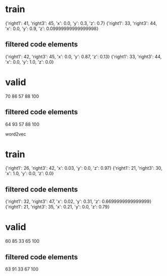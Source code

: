 # train
{'right1': 41, 'right3': 45, 'x': 0.0, 'y': 0.3, 'z': 0.7}
{'right1': 33, 'right3': 44, 'x': 0.0, 'y': 0.9, 'z': 0.09999999999999998}

## filtered code elements
{'right1': 42, 'right3': 45, 'x': 0.0, 'y': 0.87, 'z': 0.13}
{'right1': 33, 'right3': 44, 'x': 0.0, 'y': 1.0, 'z': 0.0}

# valid
70 86 57 88 100

## filtered code elements
64 93 57 88 100

word2vec
# train
{'right1': 26, 'right3': 42, 'x': 0.03, 'y': 0.0, 'z': 0.97}
{'right1': 21, 'right3': 30, 'x': 1.0, 'y': 0.0, 'z': 0.0}

## filtered code elements
{'right1': 32, 'right3': 47, 'x': 0.02, 'y': 0.31, 'z': 0.6699999999999999}
{'right1': 21, 'right3': 35, 'x': 0.21, 'y': 0.0, 'z': 0.79}

# valid
60 85 33 65 100

## filtered code elements
63 91 33 67 100